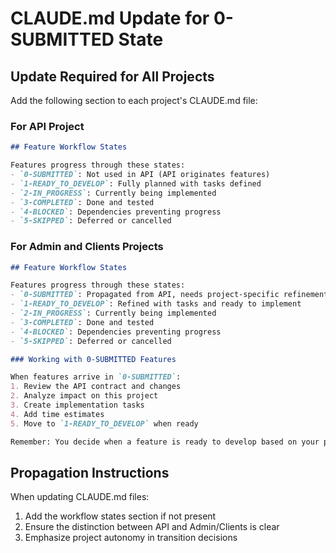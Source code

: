 # CLAUDE.md Update for 0-SUBMITTED State

## Update Required for All Projects

Add the following section to each project's CLAUDE.md file:

### For API Project

```markdown
## Feature Workflow States

Features progress through these states:
- `0-SUBMITTED`: Not used in API (API originates features)
- `1-READY_TO_DEVELOP`: Fully planned with tasks defined
- `2-IN_PROGRESS`: Currently being implemented
- `3-COMPLETED`: Done and tested
- `4-BLOCKED`: Dependencies preventing progress
- `5-SKIPPED`: Deferred or cancelled
```

### For Admin and Clients Projects

```markdown
## Feature Workflow States

Features progress through these states:
- `0-SUBMITTED`: Propagated from API, needs project-specific refinement
- `1-READY_TO_DEVELOP`: Refined with tasks and ready to implement
- `2-IN_PROGRESS`: Currently being implemented
- `3-COMPLETED`: Done and tested
- `4-BLOCKED`: Dependencies preventing progress
- `5-SKIPPED`: Deferred or cancelled

### Working with 0-SUBMITTED Features

When features arrive in `0-SUBMITTED`:
1. Review the API contract and changes
2. Analyze impact on this project
3. Create implementation tasks
4. Add time estimates
5. Move to `1-READY_TO_DEVELOP` when ready

Remember: You decide when a feature is ready to develop based on your project's needs.
```

## Propagation Instructions

When updating CLAUDE.md files:
1. Add the workflow states section if not present
2. Ensure the distinction between API and Admin/Clients is clear
3. Emphasize project autonomy in transition decisions